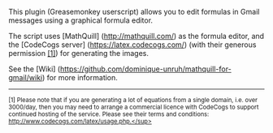 This plugin (Greasemonkey userscript) allows you to edit formulas in
Gmail messages using a graphical formula editor.

The script uses [MathQuill] (http://mathquill.com/) as the formula
editor, and the [CodeCogs server] (https://latex.codecogs.com/) (with
their generous permission [\[1\]](#codecogs)) for generating the
images.

See the [Wiki]
(https://github.com/dominique-unruh/mathquill-for-gmail/wiki) for more
information.

----

<sup><a name="codecogs"/>[1] Please note that if you are generating a
lot of equations from a single domain, i.e. over 3000/day, then you
may need to arrange a commercial licence with CodeCogs to support
continued hosting of the service. Please see their terms and
conditions: http://www.codecogs.com/latex/usage.php.</sup>
